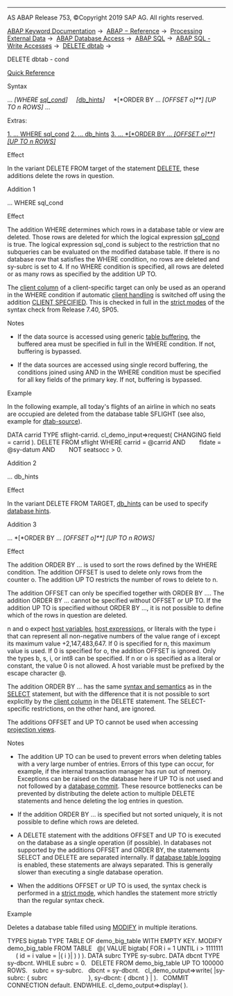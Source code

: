   

* * *

AS ABAP Release 753, ©Copyright 2019 SAP AG. All rights reserved.

[ABAP Keyword Documentation](javascript:call_link\('abenabap.htm'\)) →  [ABAP − Reference](javascript:call_link\('abenabap_reference.htm'\)) →  [Processing External Data](javascript:call_link\('abenabap_language_external_data.htm'\)) →  [ABAP Database Access](javascript:call_link\('abenabap_sql.htm'\)) →  [ABAP SQL](javascript:call_link\('abenopensql.htm'\)) →  [ABAP SQL - Write Accesses](javascript:call_link\('abenopen_sql_writing.htm'\)) →  [DELETE dbtab](javascript:call_link\('abapdelete_dbtab.htm'\)) → 

DELETE dbtab - cond

[Quick Reference](javascript:call_link\('abapdelete_dbtab_shortref.htm'\))

Syntax

... *\[*WHERE [sql\_cond](javascript:call_link\('abenwhere_logexp.htm'\))*\]*
    *\[*[db\_hints](javascript:call_link\('abendatabase_hint_glosry.htm'\) "Glossary Entry")*\]*
    *\[*ORDER BY ... *\[*OFFSET o*\]**\]* *\[*UP TO n ROWS*\]* ...

Extras:

[1\. ... WHERE sql\_cond](#!ABAP_ADDITION_1@1@)
[2\. ... db\_hints](#!ABAP_ADDITION_2@2@)
[3\. ... *\[*ORDER BY ... *\[*OFFSET o*\]**\]* *\[*UP TO n ROWS*\]*](#!ABAP_ADDITION_3@3@)

Effect

In the variant DELETE FROM target of the statement [DELETE](javascript:call_link\('abapdelete_dbtab.htm'\)), these additions delete the rows in question.

Addition 1

... WHERE sql\_cond

Effect

The addition WHERE determines which rows in a database table or view are deleted. Those rows are deleted for which the logical expression [sql\_cond](javascript:call_link\('abenwhere_logexp.htm'\)) is true. The logical expression sql\_cond is subject to the restriction that no subqueries can be evaluated on the modified database table. If there is no database row that satisfies the WHERE condition, no rows are deleted and sy-subrc is set to 4. If no WHERE condition is specified, all rows are deleted or as many rows as specified by the addition UP TO.

The [client column](javascript:call_link\('abenclient_column_glosry.htm'\) "Glossary Entry") of a client-specific target can only be used as an operand in the WHERE condition if automatic [client handling](javascript:call_link\('abenclient_handling_glosry.htm'\) "Glossary Entry") is switched off using the addition [CLIENT SPECIFIED](javascript:call_link\('abapdelete_target.htm'\)). This is checked in full in the [strict modes](javascript:call_link\('abenopensql_strict_modes.htm'\)) of the syntax check from Release 7.40, SP05.

Notes

-   If the data source is accessed using generic [table buffering](javascript:call_link\('abensap_buffering_glosry.htm'\) "Glossary Entry"), the buffered area must be specified in full in the WHERE condition. If not, buffering is bypassed.
    
-   If the data sources are accessed using single record buffering, the conditions joined using AND in the WHERE condition must be specified for all key fields of the primary key. If not, buffering is bypassed.
    

Example

In the following example, all today's flights of an airline in which no seats are occupied are deleted from the database table SFLIGHT (see also, example for [dtab-source](javascript:call_link\('abapdelete_source.htm'\))).

DATA carrid TYPE sflight-carrid.
cl\_demo\_input=>request( CHANGING field = carrid ).
DELETE FROM sflight
WHERE carrid = @carrid AND
       fldate = @sy-datum AND
       NOT seatsocc > 0.

Addition 2

... db\_hints

Effect

In the variant DELETE FROM TARGET, [db\_hints](javascript:call_link\('abenosql_db_hints.htm'\)) can be used to specify [database hints](javascript:call_link\('abendatabase_hint_glosry.htm'\) "Glossary Entry").

Addition 3

... *\[*ORDER BY ... *\[*OFFSET o*\]**\]* *\[*UP TO n ROWS*\]*

Effect

The addition ORDER BY ... is used to sort the rows defined by the WHERE condition. The addition OFFSET is used to delete only rows from the counter o. The addition UP TO restricts the number of rows to delete to n.

The addition OFFSET can only be specified together with ORDER BY .... The addition ORDER BY ... cannot be specified without OFFSET or UP TO. If the addition UP TO is specified without ORDER BY ..., it is not possible to define which of the rows in question are deleted.

n and o expect [host variables](javascript:call_link\('abenopen_sql_host_variables.htm'\)), [host expressions](javascript:call_link\('abenopen_sql_host_expressions.htm'\)), or literals with the type i that can represent all non-negative numbers of the value range of i except its maximum value +2,147,483,647. If 0 is specified for n, this maximum value is used. If 0 is specified for o, the addition OFFSET is ignored. Only the types b, s, i, or int8 can be specified. If n or o is specified as a literal or constant, the value 0 is not allowed. A host variable must be prefixed by the escape character @.

The addition ORDER BY ... has the same [syntax and semantics](javascript:call_link\('abaporderby_clause.htm'\)) as in the [SELECT](javascript:call_link\('abapselect.htm'\)) statement, but with the difference that it is not possible to sort explicitly by the [client column](javascript:call_link\('abenclient_column_glosry.htm'\) "Glossary Entry") in the DELETE statement. The SELECT\-specific restrictions, on the other hand, are ignored.

The additions OFFSET and UP TO cannot be used when accessing [projection views](javascript:call_link\('abenprojection_view_glosry.htm'\) "Glossary Entry").

Notes

-   The addition UP TO can be used to prevent errors when deleting tables with a very large number of entries. Errors of this type can occur, for example, if the internal transaction manager has run out of memory. Exceptions can be raised on the database here if UP TO is not used and not followed by a [database commit](javascript:call_link\('abendatabase_commit_glosry.htm'\) "Glossary Entry"). These resource bottlenecks can be prevented by distributing the delete action to multiple DELETE statements and hence deleting the log entries in question.
    
-   If the addition ORDER BY ... is specified but not sorted uniquely, it is not possible to define which rows are deleted.
    
-   A DELETE statement with the additions OFFSET and UP TO is executed on the database as a single operation (if possible). In databases not supported by the additions OFFSET and ORDER BY, the statements SELECT and DELETE are separated internally. If [database table logging](javascript:call_link\('abenddic_database_tables_protocol.htm'\)) is enabled, these statements are always separated. This is generally slower than executing a single database operation.
    
-   When the additions OFFSET or UP TO is used, the syntax check is performed in a [strict mode](javascript:call_link\('abenopensql_strict_mode_751.htm'\)), which handles the statement more strictly than the regular syntax check.
    

Example

Deletes a database table filled using [MODIFY](javascript:call_link\('abapmodify_dbtab.htm'\)) in multiple iterations.

TYPES bigtab TYPE TABLE OF demo\_big\_table WITH EMPTY KEY.
MODIFY demo\_big\_table FROM TABLE
  @( VALUE bigtab( FOR i = 1 UNTIL i > 1111111
     ( id = i value = |{ i }| ) ) ).
DATA subrc TYPE sy-subrc.
DATA dbcnt TYPE sy-dbcnt.
WHILE subrc = 0.
  DELETE FROM demo\_big\_table UP TO 100000 ROWS.
  subrc = sy-subrc.
  dbcnt = sy-dbcnt.
  cl\_demo\_output=>write( |sy-subrc: { subrc
                       }, sy-dbcnt: { dbcnt } | ).
  COMMIT CONNECTION default.
ENDWHILE.
cl\_demo\_output=>display( ).